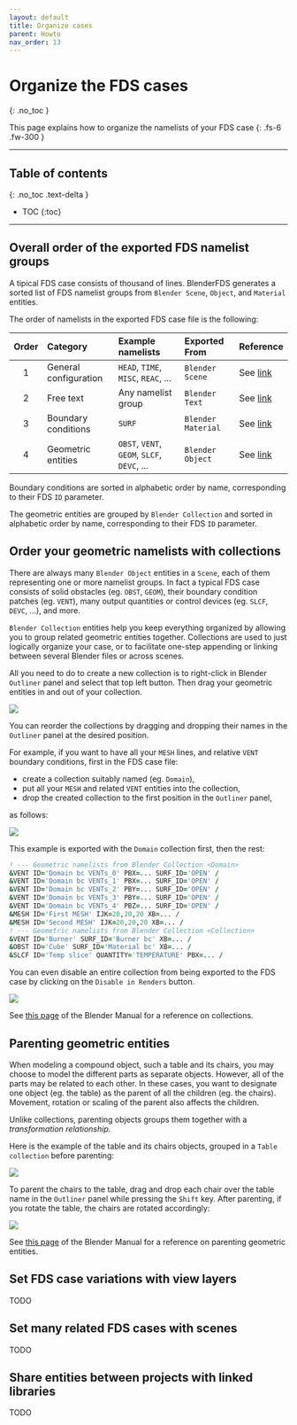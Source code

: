 ```yaml
---
layout: default
title: Organize cases
parent: Howto
nav_order: 13
---
```


# Organize the FDS cases
{: .no_toc }

This page explains how to organize the namelists of your FDS case
{: .fs-6 .fw-300 }

---

## Table of contents
{: .no_toc .text-delta }

* TOC
{:toc}

---

## Overall order of the exported FDS namelist groups

A tipical FDS case consists of thousand of lines.
BlenderFDS generates a sorted list of FDS namelist groups from `Blender Scene`, `Object`, and `Material` entities.

The order of namelists in the exported FDS case file is the following:

| Order | Category | Example namelists | Exported From | Reference |
| :---: | :--- | :--- | :--- | :--- |
| 1 | General configuration | `HEAD`, `TIME`, `MISC`, `REAC`, ... | `Blender Scene` | See [link](../quickstart#blender-scene-tab) |
| 2 | Free text | Any namelist group | `Blender Text` | See [link](../quickstart#the-text-editor) |
| 3 | Boundary conditions | `SURF` | `Blender Material` | See [link](../quickstart#blender-material-tab) |
| 4 | Geometric entities  | `OBST`, `VENT`, `GEOM`, `SLCF`, `DEVC`, ... | `Blender Object` | See [link](../quickstart#blender-object-tab) |

Boundary conditions are sorted in alphabetic order by name, corresponding to their FDS `ID` parameter.

The geometric entities are grouped by `Blender Collection` and sorted in alphabetic order by name, corresponding to their FDS `ID` parameter.

## Order your geometric namelists with collections

There are always many `Blender Object` entities in a `Scene`, each of them representing one or more namelist groups.
In fact a typical FDS case consists of solid obstacles (eg. `OBST`, `GEOM`), their boundary condition patches (eg. `VENT`), many output quantities or control devices (eg. `SLCF`, `DEVC`, ...), and more.

`Blender Collection` entities help you keep everything organized by allowing you to group related geometric entities together.
Collections are used to just logically organize your case, or to facilitate one-step appending or linking between several Blender files or across scenes.

All you need to do to create a new collection is to right-click in Blender `Outliner` panel and select that top left button. Then drag your geometric entities in and out of your collection.

![](images/organize-cases/create-new-collection.png)

You can reorder the collections by dragging and dropping their names in the `Outliner` panel at the desired position.

For example, if you want to have all your `MESH` lines, and relative `VENT` boundary conditions, first in the FDS case file:

 * create a collection suitably named (eg. `Domain`),
 * put all your `MESH` and related `VENT` entities into the collection,
 * drop the created collection to the first position in the `Outliner` panel,
 
 as follows:

![](images/organize-cases/domain-collection.png)

This example is exported with the `Domain` collection first, then the rest:

```fortran
! --- Geometric namelists from Blender Collection <Domain>
&VENT ID='Domain bc VENTs_0' PBX=... SURF_ID='OPEN' /
&VENT ID='Domain bc VENTs_1' PBX=... SURF_ID='OPEN' /
&VENT ID='Domain bc VENTs_2' PBY=... SURF_ID='OPEN' /
&VENT ID='Domain bc VENTs_3' PBY=... SURF_ID='OPEN' /
&VENT ID='Domain bc VENTs_4' PBZ=... SURF_ID='OPEN' /
&MESH ID='First MESH' IJK=20,20,20 XB=... /
&MESH ID='Second MESH' IJK=20,20,20 XB=... /
! --- Geometric namelists from Blender Collection <Collection>
&VENT ID='Burner' SURF_ID='Burner bc' XB=... /
&OBST ID='Cube' SURF_ID='Material bc' XB=... /
&SLCF ID='Temp slice' QUANTITY='TEMPERATURE' PBX=... /
```

You can even disable an entire collection from being exported to the FDS case by clicking on the `Disable in Renders` button.

![](images/organize-cases/disable-collection.png)

See [this page](https://docs.blender.org/manual/en/latest/scene_layout/collections/collections.html) of the Blender Manual for a reference on collections. 

## Parenting geometric entities

When modeling a compound object, such a table and its chairs, you may choose to model the different parts as separate objects. However, all of the parts may be related to each other. In these cases, you want to designate one object (eg. the table) as the parent of all the children (eg. the chairs). Movement, rotation or scaling of the parent also affects the children.

Unlike collections, parenting objects groups them together with a *transformation relationship*.

Here is the example of the table and its chairs objects, grouped in a `Table collection` before parenting:

![](images/organize-cases/tandc_before_parent.png)

To parent the chairs to the table, drag and drop each chair over the table name in the `Outliner` panel while pressing the `Shift` key.
After parenting, if you rotate the table, the chairs are rotated accordingly:

![](images/organize-cases/tandc_after_parent.png)

See [this page](https://docs.blender.org/manual/en/2.93/scene_layout/object/editing/parent.html) of the Blender Manual for a reference on parenting geometric entities.

## Set FDS case variations with view layers

TODO

## Set many related FDS cases with scenes

TODO

## Share entities between projects with linked libraries

TODO

